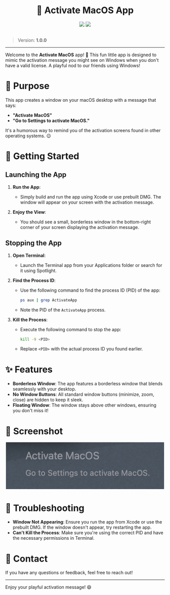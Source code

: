 <div align="center">
	<h1>🚀 Activate MacOS App</h1>
	<img src="https://img.shields.io/badge/swift-%23007ACC.svg?style=for-the-badge&logo=swift&logoColor=white"/>
	<img src="https://img.shields.io/badge/License-AGPL_v3-blue.svg?style=for-the-badge"/>
</div>

<br />

> Version: **1.0.0**

---

Welcome to the **Activate MacOS** app! 🎉 This fun little app is designed to mimic the activation message you might see on Windows when you don't have a valid license. A playful nod to our friends using Windows!

# 🎯 Purpose

This app creates a window on your macOS desktop with a message that says: 

- **"Activate MacOS"** 
- **"Go to Settings to activate MacOS."**

It's a humorous way to remind you of the activation screens found in other operating systems. 😉

# 🚀 Getting Started

## Launching the App

1. **Run the App**: 
   - Simply build and run the app using Xcode or use prebuilt DMG. The window will appear on your screen with the activation message.
   
2. **Enjoy the View**: 
   - You should see a small, borderless window in the bottom-right corner of your screen displaying the activation message.

## Stopping the App

1. **Open Terminal**:
   - Launch the Terminal app from your Applications folder or search for it using Spotlight.

2. **Find the Process ID**:
   - Use the following command to find the process ID (PID) of the app:
     ```bash
     ps aux | grep ActivateApp
     ```
   - Note the PID of the `ActivateApp` process.

3. **Kill the Process**:
   - Execute the following command to stop the app:
     ```bash
     kill -9 <PID>
     ```
   - Replace `<PID>` with the actual process ID you found earlier.

# ✨ Features

- **Borderless Window**: The app features a borderless window that blends seamlessly with your desktop.
- **No Window Buttons**: All standard window buttons (minimize, zoom, close) are hidden to keep it sleek.
- **Floating Window**: The window stays above other windows, ensuring you don't miss it!

# 📸 Screenshot

<div align="center">
	<img src="assets/screenshot.png" width="500"/>
</div>

# 🤔 Troubleshooting

- **Window Not Appearing**: Ensure you run the app from Xcode or use the prebuilt DMG. If the window doesn't appear, try restarting the app.
- **Can't Kill the Process**: Make sure you're using the correct PID and have the necessary permissions in Terminal.

# 📧 Contact

If you have any questions or feedback, feel free to reach out!

---

Enjoy your playful activation message! 😄
